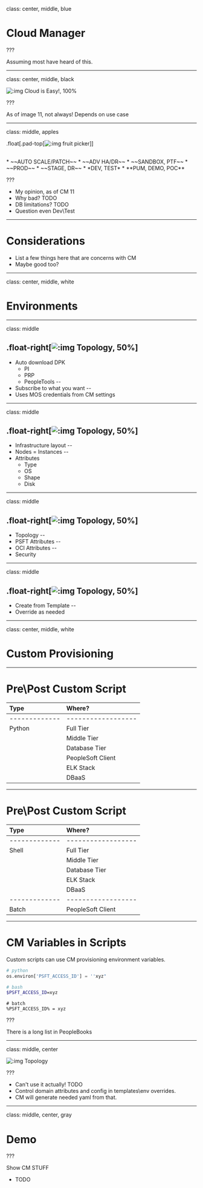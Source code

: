 class: center, middle, blue

# Cloud Manager

???

Assuming most have heard of this.

---
class: center, middle, black

![:img Cloud is Easy!, 100%](images/cloudeasy.gif)

???

As of image 11, not always! Depends on use case

---
class: middle, apples

.float[.pad-top[![:img fruit picker](images/fruit.jpg)]]

</br>
* ~~AUTO SCALE/PATCH~~
* ~~ADV HA/DR~~
* ~~SANDBOX, PTF~~
* ~~PROD~~
* ~~STAGE, DR~~
* *DEV, TEST*
* **PUM, DEMO, POC**

???

* My opinion, as of CM 11
* Why bad? TODO
* DB limitations? TODO
* Question even Dev\Test

---

# Considerations

* List a few things here that are concerns with CM
* Maybe good too?

---
class: center, middle, white

# Environments

---
class: middle

.float-right[![:img Topology, 50%](images/repo.png)]
--
* Auto download DPK
    * PI
    * PRP
    * PeopleTools
--
* Subscribe to what you want
--
* Uses MOS credentials from CM settings

---
class: middle

.float-right[![:img Topology, 50%](images/top.png)]
--
* Infrastructure layout
--
* Nodes = Instances
--
* Attributes 
    * Type
    * OS
    * Shape
    * Disk 

---
class: middle

.float-right[![:img Topology, 50%](images/temp.png)]
--
* Topology
--
* PSFT Attributes
--
* OCI Attributes
--
* Security

---
class: middle

.float-right[![:img Topology, 50%](images/env.png)]
--
* Create from Template
--
* Override as needed

---
class: center, middle, white

# Custom Provisioning

---

# Pre\Post Custom Script

| Type          | Where?            |
|:------------- |:----------------- |
| ------------- | ------------------|
| Python        | Full Tier         |
|               | Middle Tier       |
|               | Database Tier     |
|               | PeopleSoft Client |
|               | ELK Stack         |
|               | DBaaS             |

---

# Pre\Post Custom Script
| Type          | Where?            |
|:------------- |:------------------|
| ------------- | ------------------|
| Shell         | Full Tier         |
|               | Middle Tier       |
|               | Database Tier     |
|               | ELK Stack         |
|               | DBaaS             |
| ------------- | ------------------|
| Batch         | PeopleSoft Client |

---

# CM Variables in Scripts

Custom scripts can use CM provisioning environment variables.

```python
# python
os.environ['PSFT_ACCESS_ID'] = ''xyz" 
```
```bash
# bash
$PSFT_ACCESS_ID=xyz 
```
```batch
# batch
%PSFT_ACCESS_ID% = xyz
```

???

There is a long list in PeopleBooks

---
class: middle, center

![:img Topology](images/where.jpg)

???

* Can't use it actually! TODO
* Control domain attributes and config in templates\env overrides.
* CM will generate needed yaml from that.

---
class: middle, center, gray

# Demo

???

Show CM STUFF

* TODO